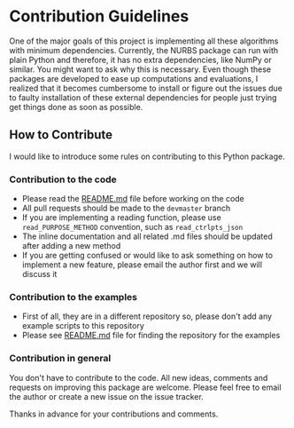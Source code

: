 # Contribution Guidelines

One of the major goals of this project is implementing all these algorithms with minimum dependencies. Currently, the NURBS package can run with plain Python and therefore, it has no extra dependencies, like NumPy or similar. You might want to ask why this is necessary. Even though these packages are developed to ease up computations and evaluations, I realized that it becomes cumbersome to install or figure out the issues due to faulty installation of these external dependencies for people just trying get things done as soon as possible.

## How to Contribute

I would like to introduce some rules on contributing to this Python package.

### Contribution to the code

* Please read the [README.md](README.md) file before working on the code
* All pull requests should be made to the `devmaster` branch
* If you are implementing a reading function, please use `read_PURPOSE_METHOD` convention, such as `read_ctrlpts_json`
* The inline documentation and all related .md files should be updated after adding a new method
* If you are getting confused or would like to ask something on how to implement a new feature, please email the author first and we will discuss it

### Contribution to the examples

* First of all, they are in a different repository so, please don't add any example scripts to this repository
* Please see [README.md](README.md) file for finding the repository for the examples

### Contribution in general

You don't have to contribute to the code. All new ideas, comments and requests on improving this package are welcome. Please feel free to email the author or create a new issue on the issue tracker.

Thanks in advance for your contributions and comments.

